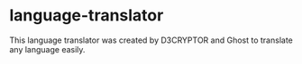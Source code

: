 # language-translator
This language translator was created by D3CRYPTOR and Ghost to translate any language easily.
